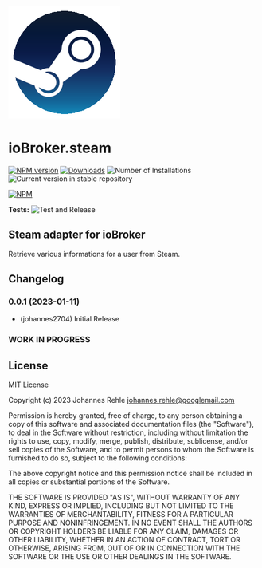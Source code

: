 ![Logo](admin/steam.png)
# ioBroker.steam

[![NPM version](https://img.shields.io/npm/v/iobroker.steam.svg)](https://www.npmjs.com/package/iobroker.steam)
[![Downloads](https://img.shields.io/npm/dm/iobroker.steam.svg)](https://www.npmjs.com/package/iobroker.steam)
![Number of Installations](https://iobroker.live/badges/steam-installed.svg)
![Current version in stable repository](https://iobroker.live/badges/steam-stable.svg)

[![NPM](https://nodei.co/npm/iobroker.steam.png?downloads=true)](https://nodei.co/npm/iobroker.steam/)

**Tests:** ![Test and Release](https://github.com/johannes2704/ioBroker.steam/workflows/Test%20and%20Release/badge.svg)

## Steam adapter for ioBroker

Retrieve various informations for a user from Steam.

## Changelog
<!--
	Placeholder for the next version (at the beginning of the line):
	### **WORK IN PROGRESS**
-->

### 0.0.1 (2023-01-11)
* (johannes2704) Initial Release

### **WORK IN PROGRESS**


## License
MIT License

Copyright (c) 2023 Johannes Rehle <johannes.rehle@googlemail.com>

Permission is hereby granted, free of charge, to any person obtaining a copy
of this software and associated documentation files (the "Software"), to deal
in the Software without restriction, including without limitation the rights
to use, copy, modify, merge, publish, distribute, sublicense, and/or sell
copies of the Software, and to permit persons to whom the Software is
furnished to do so, subject to the following conditions:

The above copyright notice and this permission notice shall be included in all
copies or substantial portions of the Software.

THE SOFTWARE IS PROVIDED "AS IS", WITHOUT WARRANTY OF ANY KIND, EXPRESS OR
IMPLIED, INCLUDING BUT NOT LIMITED TO THE WARRANTIES OF MERCHANTABILITY,
FITNESS FOR A PARTICULAR PURPOSE AND NONINFRINGEMENT. IN NO EVENT SHALL THE
AUTHORS OR COPYRIGHT HOLDERS BE LIABLE FOR ANY CLAIM, DAMAGES OR OTHER
LIABILITY, WHETHER IN AN ACTION OF CONTRACT, TORT OR OTHERWISE, ARISING FROM,
OUT OF OR IN CONNECTION WITH THE SOFTWARE OR THE USE OR OTHER DEALINGS IN THE
SOFTWARE.
